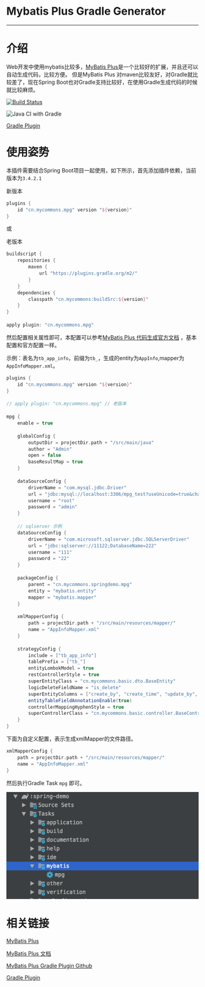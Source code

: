 # Mybatis Plus Gradle Generator

---

# 介绍

Web开发中使用mybatis比较多，[MyBatis Plus](https://mp.baomidou.com/)是一个比较好的扩展，并且还可以自动生成代码，比较方便。
但是MyBatis Plus 对maven比较友好，对Gradle就比较差了，现在Spring Boot也对Gradle支持比较好，在使用Gradle生成代码的时候就比较麻烦。

[![Build Status](https://travis-ci.org/LiushuiXiaoxia/mybatis-plus-gradle-generator.svg?branch=master)](https://travis-ci.org/LiushuiXiaoxia/mybatis-plus-gradle-generator)

![Java CI with Gradle](https://github.com/LiushuiXiaoxia/mybatis-plus-gradle-generator/workflows/Java%20CI%20with%20Gradle/badge.svg)

[Gradle Plugin](https://plugins.gradle.org/plugin/cn.mycommons.mpg)

# 使用姿势

本插件需要结合Spring Boot项目一起使用，如下所示，首先添加插件依赖，当前版本为`3.4.2.1`

新版本

```groovy
plugins {
    id "cn.mycommons.mpg" version "${version}"
}
```

或

老版本

```groovy
buildscript {
    repositories {
        maven {
            url "https://plugins.gradle.org/m2/"
        }
    }
    dependencies {
        classpath "cn.mycommons:buildSrc:${version}"
    }
}

apply plugin: "cn.mycommons.mpg"
```

然后配置相关属性即可，本配置可以参考[MyBatis Plus 代码生成官方文档](https://mp.baomidou.com/guide/generator.html) ，基本配置和官方配置一样。

示例：表名为`tb_app_info`，前缀为`tb_`，生成的entity为`AppInfo`,mapper为`AppInfoMapper.xml`。

```groovy
plugins {
    id "cn.mycommons.mpg" version "${version}"
}

// apply plugin: "cn.mycommons.mpg" // 老版本

mpg {
    enable = true

    globalConfig {
        outputDir = projectDir.path + "/src/main/java"
        author = "Admin"
        open = false
        baseResultMap = true
    }

    dataSourceConfig {
        driverName = "com.mysql.jdbc.Driver"
        url = "jdbc:mysql://localhost:3306/mpg_test?useUnicode=true&characterEncoding=utf8&useSSL=false"
        username = "root"
        password = "admin"
    }

    // sqlserver 示例
    dataSourceConfig {
        driverName = "com.microsoft.sqlserver.jdbc.SQLServerDriver"
        url = "jdbc:sqlserver://11122;DatabaseName=222"
        username = "111"
        password = "22"
    }

    packageConfig {
        parent = "cn.mycommons.springdemo.mpg"
        entity = "mybatis.entity"
        mapper = "mybatis.mapper"
    }

    xmlMapperConfig {
        path = projectDir.path + "/src/main/resources/mapper/"
        name = "AppInfoMapper.xml"
    }

    strategyConfig {
        include = ["tb_app_info"]
        tablePrefix = ["tb_"]
        entityLombokModel = true
        restControllerStyle = true
        superEntityClass = "cn.mycommons.basic.dto.BaseEntity"
        logicDeleteFieldName = "is_delete"
        superEntityColumns = ["create_by", "create_time", "update_by", "update_time", "remark", "is_delete"]
        entityTableFieldAnnotationEnable(true)
        controllerMappingHyphenStyle = true
        superControllerClass = "cn.mycommons.basic.controller.BaseController"
    }
}
```

下面为自定义配置，表示生成xmlMapper的文件路径。

```groovy
xmlMapperConfig {
    path = projectDir.path + "/src/main/resources/mapper/"
    name = "AppInfoMapper.xml"
}
```

然后执行Gradle Task `mpg` 即可。

![mpg](https://raw.githubusercontent.com/LiushuiXiaoxia/mybatis-plus-gradle-generator/master/doc/1.png)

# 相关链接

[MyBatis Plus](https://mp.baomidou.com/)

[MyBatis Plus 文档](https://mp.baomidou.com/config/)

[MyBatis Plus Gradle Plugin Github](https://github.com/LiushuiXiaoxia/mybatis-plus-gradle-generator)

[Gradle Plugin](https://plugins.gradle.org/plugin/cn.mycommons.mpg)